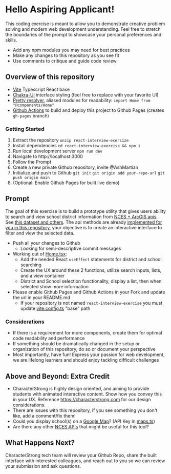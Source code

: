 # Hello Aspiring Applicant!

This coding exercise is meant to allow you to demonstrate creative problem solving and modern web development understanding. Feel free to stretch the boundaries of the prompt to showcase your personal preferences and skills. 

- Add any npm modules you may need for best practices
- Make any changes to this repository as you see fit
- Use comments to critique and guide code review

## Overview of this repository

- [Vite](https://vitejs.dev/guide/) Typescript React base
- [Chakra-UI](https://chakra-ui.com/docs/principles) interface styling (feel free to replace with your favorite UI)
- [Pretty resolver](tsconfig.paths.json), aliased modules for readability: `import Home from "@components/Home"`
- [Github Actions](.github/workflows/push.yaml) to build and deploy this project to Github Pages (creates `gh-pages` branch)

### Getting Started

1. Extract the repository `unzip react-interview-exersize`
2. Install dependencies `cd react-interview-exercise && npm i`
3. Run local development server `npm run dev`
4. Navigate to http://localhost:3000
5. Follow the Prompt
7. Create a new private Github repository, invite @AshMartian
8. Initialize and push to Github `git init` `git origin add your-repo-url` `git push origin main`
9. (Optional: Enable Github Pages for built live demo)

## Prompt

The goal of this exercise is to build a prototype utility that gives users ability to search and view school district information from [NCES + ArcGIS apis](https://data-nces.opendata.arcgis.com/datasets/nces::private-school-locations-current/api). See [this dataset and others](https://data-nces.opendata.arcgis.com/datasets/school-district-characteristics-2019-20/explore). The api methods are already [implemented for you in this repository](src/utils/nces.ts), your objective is to create an interactive interface to filter and view the selected data. 

- Push all your changes to Github
    - Looking for semi-descriptive commit messages
- Working out of [Home.tsx](/src/components/Home.tsx):
    - Add the needed React `useEffect` statements for district and school searching
    - Create the UX around these 2 functions, utilize search inputs, lists, and a view container
    - District and School selection functionality, display a list, then when selected show more information
- Please enable Github Pages and Github Actions in your Fork and update the url in your README.md
    - If your repository is not named `react-interview-exercise` you must update [vite.config.ts](vite.config.ts) "base" path

### Considerations

- If there is a requirement for more components, create them for optimal code readability and performance
- If something should be dramatically changed in the setup or organization of this repository, do so or document your perspective
- Most importantly, have fun! Express your passion for web development, we are lifelong learners and should enjoy tackling difficult challenges

## Above and Beyond: Extra Credit

- CharacterStrong is highly design oriented, and aiming to provide students with animated interactive content. Show how you convey this in your UX. Reference https://characterstrong.com for our design considerations.
- There are issues with this repository, if you see something you don't like, add a comment/fix them!
- Could you display school(s) on a [Google Map](https://tomchentw.github.io/react-google-maps/#introduction)? (API Key in [maps.ts](src/utils/maps.ts))
- Are there any other [NCES APIs](https://data-nces.opendata.arcgis.com/search?tags=nces) that might be useful for this tool?

## What Happens Next?

CharacterStrong tech team will review your Github Repo, share the built interface with interested colleagues, and reach out to you so we can review your submission and ask questions.
